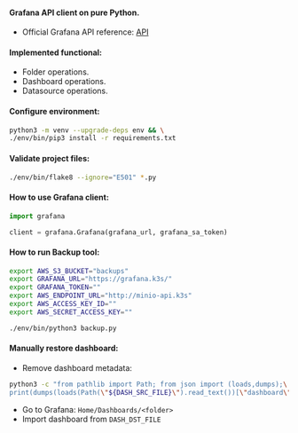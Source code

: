 #### Grafana API client on pure Python.
- Official Grafana API reference: [API](https://grafana.com/docs/grafana/latest/developers/http_api/)

#### Implemented functional:
- Folder operations.
- Dashboard operations.
- Datasource operations.

#### Configure environment:
```bash
python3 -m venv --upgrade-deps env && \
./env/bin/pip3 install -r requirements.txt
```

#### Validate project files:
```bash
./env/bin/flake8 --ignore="E501" *.py
```

#### How to use Grafana client:
```python
import grafana

client = grafana.Grafana(grafana_url, grafana_sa_token)
```

#### How to run Backup tool:
```bash
export AWS_S3_BUCKET="backups"
export GRAFANA_URL="https://grafana.k3s/"
export GRAFANA_TOKEN=""
export AWS_ENDPOINT_URL="http://minio-api.k3s"
export AWS_ACCESS_KEY_ID=""
export AWS_SECRET_ACCESS_KEY=""
```
```bash
./env/bin/python3 backup.py
```

#### Manually restore dashboard:
- Remove dashboard metadata:
```bash
python3 -c "from pathlib import Path; from json import (loads,dumps);\
print(dumps(loads(Path(\"${DASH_SRC_FILE}\").read_text())[\"dashboard\"]))" > "${DASH_DST_FILE}"
```
- Go to Grafana: `Home/Dashboards/<folder>`
- Import dashboard from `DASH_DST_FILE`

